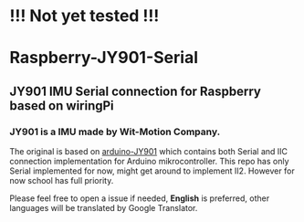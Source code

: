 # !!! Not yet tested !!!

# Raspberry-JY901-Serial

## JY901 IMU Serial connection for Raspberry based on wiringPi

### JY901 is a IMU made by Wit-Motion Company.
The original is based on [arduino-JY901](https://github.com/paul-tian/Arduino-JY901-Serial) which contains both Serial and IIC connection implementation for Arduino mikrocontroller.
This repo has only Serial implemented for now, might get around to implement II2.
However for now school has full priority.

Please feel free to open a issue if needed, **English** is preferred, other languages will be translated by Google Translator.

